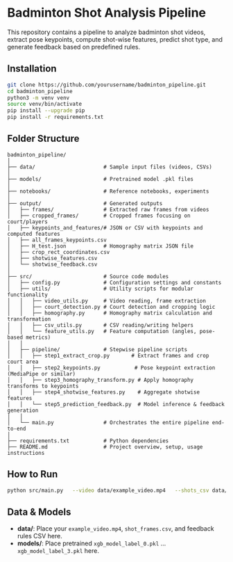 # Badminton Shot Analysis Pipeline

This repository contains a pipeline to analyze badminton shot videos, extract pose keypoints, compute shot-wise features, predict shot type, and generate feedback based on predefined rules.

## Installation

```bash
git clone https://github.com/yourusername/badminton_pipeline.git
cd badminton_pipeline
python3 -m venv venv
source venv/bin/activate
pip install --upgrade pip
pip install -r requirements.txt
```

## Folder Structure

```
badminton_pipeline/
│
├── data/                      # Sample input files (videos, CSVs)
│
├── models/                    # Pretrained model .pkl files
│
├── notebooks/                 # Reference notebooks, experiments
│
├── output/                    # Generated outputs
│   ├── frames/                # Extracted raw frames from videos
│   ├── cropped_frames/        # Cropped frames focusing on court/players
│   ├── keypoints_and_features/# JSON or CSV with keypoints and computed features
│   ├── all_frames_keypoints.csv
│   ├── H_test.json            # Homography matrix JSON file
│   ├── crop_rect_coordinates.csv
│   ├── shotwise_features.csv
│   └── shotwise_feedback.csv
│
├── src/                       # Source code modules
│   ├── config.py              # Configuration settings and constants
│   ├── utils/                 # Utility scripts for modular functionality
│   │   ├── video_utils.py     # Video reading, frame extraction
│   │   ├── court_detection.py # Court detection and cropping logic
│   │   ├── homography.py      # Homography matrix calculation and transformation
│   │   ├── csv_utils.py       # CSV reading/writing helpers
│   │   └── feature_utils.py   # Feature computation (angles, pose-based metrics)
│   │
│   ├── pipeline/              # Stepwise pipeline scripts
│   │   ├── step1_extract_crop.py       # Extract frames and crop court area
│   │   ├── step2_keypoints.py           # Pose keypoint extraction (MediaPipe or similar)
│   │   ├── step3_homography_transform.py # Apply homography transforms to keypoints
│   │   ├── step4_shotwise_features.py    # Aggregate shotwise features
│   │   └── step5_prediction_feedback.py  # Model inference & feedback generation
│   │
│   └── main.py                # Orchestrates the entire pipeline end-to-end
│
├── requirements.txt           # Python dependencies
├── README.md                  # Project overview, setup, usage instructions

```

## How to Run

```bash
python src/main.py   --video data/example_video.mp4   --shots_csv data/shot_frames.csv   --models_dir models   --rules_csv data/badminton_pose_feedback_filled_f.csv   --output_dir output
```

## Data & Models

- **data/**: Place your `example_video.mp4`, `shot_frames.csv`, and feedback rules CSV here.
- **models/**: Place pretrained `xgb_model_label_0.pkl` … `xgb_model_label_3.pkl` here.
